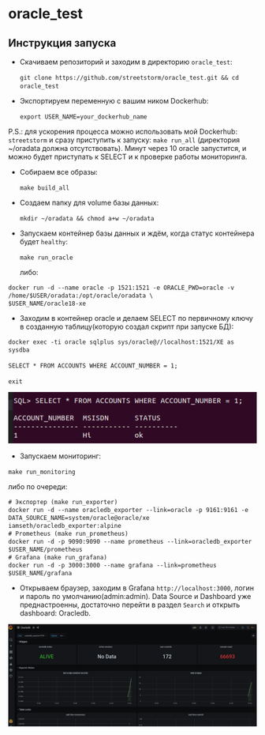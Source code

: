 # oracle_test

## Инструкция запуска

- Скачиваем репозиторий и заходим в директорию `oracle_test`:

  `git clone https://github.com/streetstorm/oracle_test.git && cd oracle_test`

- Экспортируем переменную с вашим ником Dockerhub:

  `export USER_NAME=your_dockerhub_name`

P.S.: для ускорения процесса можно использовать мой Dockerhub: `streetstorm` и сразу приступить к запуску: `make run_all` (директория ~/oradata должна отсутствовать). Минут через 10 oracle запустится, и можно будет приступать к SELECT и к проверке работы мониторинга.

- Собираем все образы:

  `make build_all`

- Создаем папку для volume базы данных:

  `mkdir ~/oradata && chmod a+w ~/oradata`

- Запускаем контейнер базы данных и ждём, когда статус контейнера будет `healthy`:

  `make run_oracle`

  либо:

```shell
docker run -d --name oracle -p 1521:1521 -e ORACLE_PWD=oracle -v /home/$USER/oradata:/opt/oracle/oradata \
$USER_NAME/oracle18-xe
```

- Заходим в контейнер oracle и делаем SELECT по первичному ключу в созданную таблицу(которую создал скрипт при запуске БД):

```shell
docker exec -ti oracle sqlplus sys/oracle@//localhost:1521/XE as sysdba

SELECT * FROM ACCOUNTS WHERE ACCOUNT_NUMBER = 1;

exit
```

![alt tag](screen/select.png)​

- Запускаем мониторинг:

`make run_monitoring`

  либо по очереди:

```shell
# Экспортер (make run_exporter)
docker run -d --name oracledb_exporter --link=oracle -p 9161:9161 -e DATA_SOURCE_NAME=system/oracle@oracle/xe iamseth/oracledb_exporter:alpine
# Prometheus (make run_prometheus)
docker run -d -p 9090:9090 --name prometheus --link=oracledb_exporter $USER_NAME/prometheus
# Grafana (make run_grafana)
docker run -d -p 3000:3000 --name grafana --link=prometheus $USER_NAME/grafana
```

- Открываем браузер, заходим в Grafana `http://localhost:3000`, логин и пароль по умолчанию(admin:admin). Data Source и Dashboard уже преднастроенны, достаточно перейти в раздел `Search` и открыть dashboard: Oracledb.

![alt tag](screen/grafana.png)​
